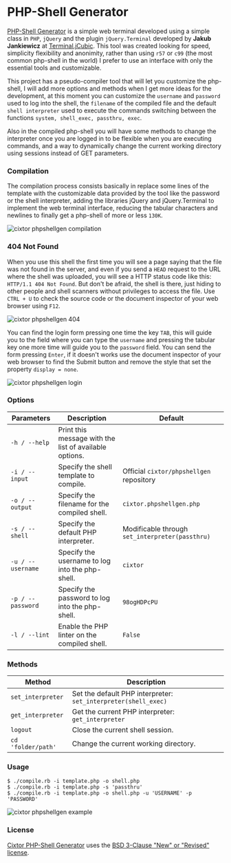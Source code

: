 # PHP-Shell Generator

[PHP-Shell Generator](http://www.cixtor.com/phpshell) is a simple web terminal developed using a simple class in `PHP`, `jQuery` and the plugin `jQuery.Terminal` developed by **Jakub Jankiewicz** at [Terminal.jCubic](http://terminal.jcubic.pl/). This tool was created looking for speed, simplicity flexibility and anonimity, rather than using `r57` or `c99` (the most common php-shell in the world) I prefer to use an interface with only the essential tools and customizable.

This project has a pseudo-compiler tool that will let you customize the php-shell, I will add more options and methods when I get more ideas for the development, at this moment you can customize the `username` and `password` used to log into the shell, the `filename` of the compiled file and the default `shell interpreter` used to execute the commands switching between the functions `system, shell_exec, passthru, exec`.

Also in the compiled php-shell you will have some methods to change the interpreter once you are logged in to be flexible when you are executing commands, and a way to dynamically change the current working directory using sessions instead of GET parameters.

### Compilation

The compilation process consists basically in replace some lines of the template with the customizable data provided by the tool like the password or the shell interpreter, adding the libraries jQuery and jQuery.Terminal to implement the web terminal interface, reducing the tabular characters and newlines to finally get a php-shell of more or less `130K`.

![cixtor phpshellgen compilation](http://www.cixtor.com/files/large/phpshell-generator-1.png)

### 404 Not Found

When you use this shell the first time you will see a page saying that the file was not found in the server, and even if you send a `HEAD` request to the URL where the shell was uploaded, you will see a HTTP status code like this: `HTTP/1.1 404 Not Found`. But don't be afraid, the shell is there, just hiding to other people and shell scanners without privileges to access the file. Use `CTRL + U` to check the source code or the document inspector of your web browser using `F12`.

![cixtor phpshellgen 404](http://www.cixtor.com/files/large/phpshell-generator-2.png)

You can find the login form pressing one time the key `TAB`, this will guide you to the field where you can type the `username` and pressing the tabular key one more time will guide you to the `password` field. You can send the form pressing `Enter`, if it doesn't works use the document inspector of your web browser to find the Submit button and remove the style that set the property `display = none`.

![cixtor phpshellgen login](http://www.cixtor.com/files/large/phpshell-generator-3.png)

### Options

| Parameters        | Description                                            | Default                                         |
| ----------------- | ------------------------------------------------------ | ------------------------------------------------|
| `-h / --help`     | Print this message with the list of available options. |                                                 |
| `-i / --input`    | Specify the shell template to compile.                 | Official `cixtor/phpshellgen` repository        |
| `-o / --output`   | Specify the filename for the compiled shell.           | `cixtor.phpshellgen.php`                        |
| `-s / --shell`    | Specify the default PHP interpreter.                   | Modificable through `set_interpreter(passthru)` |
| `-u / --username` | Specify the username to log into the php-shell.        | `cixtor`                                        |
| `-p / --password` | Specify the password to log into the php-shell.        | `98ogHDPcPU`                                    |
| `-l / --lint`     | Enable the PHP linter on the compiled shell.           | `False`                                         |

### Methods

| Method             | Description                                                    |
| ------------------ | -------------------------------------------------------------- |
| `set_interpreter`  | Set the default PHP interpreter: `set_interpreter(shell_exec)` |
| `get_interpreter`  | Get the current PHP interpreter: `get_interpreter`             |
| `logout`           | Close the current shell session.                               |
| `cd 'folder/path'` | Change the current working directory.                          |

### Usage

```
$ ./compile.rb -i template.php -o shell.php
$ ./compile.rb -i template.php -s 'passthru'
$ ./compile.rb -i template.php -o shell.php -u 'USERNAME' -p 'PASSWORD'
```

![cixtor phpshellgen example](http://www.cixtor.com/files/large/phpshell-generator-4.png)

### License

[Cixtor PHP-Shell Generator](http://www.cixtor.com/) uses the [BSD 3-Clause "New" or "Revised" license](http://opensource.org/licenses/BSD-3-Clause).